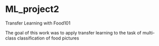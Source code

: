 # ML_project2
Transfer Learning with Food101

The goal of this work was to apply transfer learning to the task of multi-class classification of food pictures
